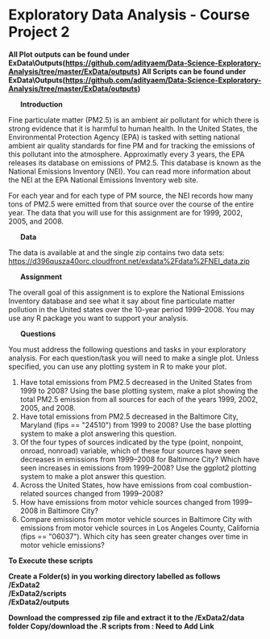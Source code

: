# Exploratory Data Analysis - Course Project 2
<B>All Plot outputs can be found under ExData\Outputs(https://github.com/adityaem/Data-Science-Exploratory-Analysis/tree/master/ExData/outputs) </B>
<B>All Scripts can be found under ExData\Outputs(https://github.com/adityaem/Data-Science-Exploratory-Analysis/tree/master/ExData/outputs) </B>

<B><ul>Introduction</ul></B>

Fine particulate matter (PM2.5) is an ambient air pollutant for which there is strong evidence that it is harmful to human health. In the United States, the Environmental Protection Agency (EPA) is tasked with setting national ambient air quality standards for fine PM and for tracking the emissions of this pollutant into the atmosphere. Approximatly every 3 years, the EPA releases its database on emissions of PM2.5. This database is known as the National Emissions Inventory (NEI). You can read more information about the NEI at the EPA National Emissions Inventory web site.

For each year and for each type of PM source, the NEI records how many tons of PM2.5 were emitted from that source over the course of the entire year. The data that you will use for this assignment are for 1999, 2002, 2005, and 2008.

<B><ul>Data</ul></B>

The data is available at and the single zip contains two data sets: https://d396qusza40orc.cloudfront.net/exdata%2Fdata%2FNEI_data.zip

<B><ul>Assignment </ul></B>

The overall goal of this assignment is to explore the National Emissions Inventory database and see what it say about fine particulate matter pollution in the United states over the 10-year period 1999–2008. You may use any R package you want to support your analysis.

<B><ul>Questions</ul></B>

You must address the following questions and tasks in your exploratory analysis. For each question/task you will need to make a single plot. Unless specified, you can use any plotting system in R to make your plot.
<ol>
<li>Have total emissions from PM2.5 decreased in the United States from 1999 to 2008? Using the base plotting system, make a plot showing the total PM2.5 emission from all sources for each of the years 1999, 2002, 2005, and 2008.</li>

<li>Have total emissions from PM2.5 decreased in the Baltimore City, Maryland (fips == "24510") from 1999 to 2008? Use the base plotting system to make a plot answering this question.</li>

<li>Of the four types of sources indicated by the type (point, nonpoint, onroad, nonroad) variable, which of these four sources have seen decreases in emissions from 1999–2008 for Baltimore City? Which have seen increases in emissions from 1999–2008? Use the ggplot2 plotting system to make a plot answer this question.</li>

<li>Across the United States, how have emissions from coal combustion-related sources changed from 1999–2008?</li>

<li>How have emissions from motor vehicle sources changed from 1999–2008 in Baltimore City?</li>

<li>Compare emissions from motor vehicle sources in Baltimore City with emissions from motor vehicle sources in Los Angeles County, California (fips == "06037"). Which city has seen greater changes over time in motor vehicle emissions?</li>
</ol>

<B>To Execute these scripts <B>

Create a Folder(s) in you working directory labelled as follows
<br>/ExData2 
<br>/ExData2/scripts
<br>/ExData2/outputs
 
 Download the compressed zip file and extract it to the /ExData2/data folder
 Copy/download the .R scripts from : Need to Add Link
 

 
